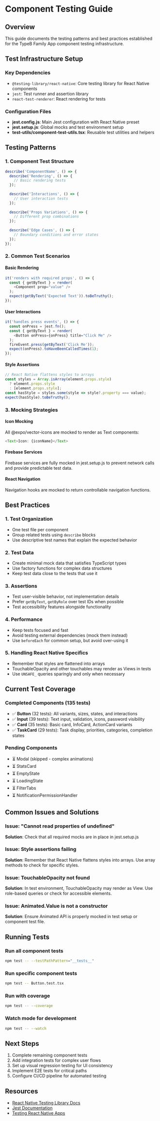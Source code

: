 # Component Testing Guide

## Overview
This guide documents the testing patterns and best practices established for the TypeB Family App component testing infrastructure.

## Test Infrastructure Setup

### Key Dependencies
- `@testing-library/react-native`: Core testing library for React Native components
- `jest`: Test runner and assertion library
- `react-test-renderer`: React rendering for tests

### Configuration Files
- **jest.config.js**: Main Jest configuration with React Native preset
- **jest.setup.js**: Global mocks and test environment setup
- **test-utils/component-test-utils.tsx**: Reusable test utilities and helpers

## Testing Patterns

### 1. Component Test Structure
```typescript
describe('ComponentName', () => {
  describe('Rendering', () => {
    // Basic rendering tests
  });
  
  describe('Interactions', () => {
    // User interaction tests
  });
  
  describe('Props Variations', () => {
    // Different prop combinations
  });
  
  describe('Edge Cases', () => {
    // Boundary conditions and error states
  });
});
```

### 2. Common Test Scenarios

#### Basic Rendering
```typescript
it('renders with required props', () => {
  const { getByText } = render(
    <Component prop="value" />
  );
  expect(getByText('Expected Text')).toBeTruthy();
});
```

#### User Interactions
```typescript
it('handles press events', () => {
  const onPress = jest.fn();
  const { getByText } = render(
    <Button onPress={onPress} title="Click Me" />
  );
  fireEvent.press(getByText('Click Me'));
  expect(onPress).toHaveBeenCalledTimes(1);
});
```

#### Style Assertions
```typescript
// React Native flattens styles to arrays
const styles = Array.isArray(element.props.style) 
  ? element.props.style 
  : [element.props.style];
const hasStyle = styles.some(style => style?.property === value);
expect(hasStyle).toBeTruthy();
```

### 3. Mocking Strategies

#### Icon Mocking
All @expo/vector-icons are mocked to render as Text components:
```typescript
<Text>Icon: {iconName}</Text>
```

#### Firebase Services
Firebase services are fully mocked in jest.setup.js to prevent network calls and provide predictable test data.

#### React Navigation
Navigation hooks are mocked to return controllable navigation functions.

## Best Practices

### 1. Test Organization
- One test file per component
- Group related tests using `describe` blocks
- Use descriptive test names that explain the expected behavior

### 2. Test Data
- Create minimal mock data that satisfies TypeScript types
- Use factory functions for complex data structures
- Keep test data close to the tests that use it

### 3. Assertions
- Test user-visible behavior, not implementation details
- Prefer `getByText`, `getByRole` over test IDs when possible
- Test accessibility features alongside functionality

### 4. Performance
- Keep tests focused and fast
- Avoid testing external dependencies (mock them instead)
- Use `beforeEach` for common setup, but avoid over-using it

### 5. Handling React Native Specifics
- Remember that styles are flattened into arrays
- TouchableOpacity and other touchables may render as Views in tests
- Use `UNSAFE_` queries sparingly and only when necessary

## Current Test Coverage

### Completed Components (135 tests)
- ✅ **Button** (32 tests): All variants, sizes, states, and interactions
- ✅ **Input** (39 tests): Text input, validation, icons, password visibility
- ✅ **Card** (35 tests): Basic card, InfoCard, ActionCard variants
- ✅ **TaskCard** (29 tests): Task display, priorities, categories, completion states

### Pending Components
- ⏳ Modal (skipped - complex animations)
- ⏳ StatsCard
- ⏳ EmptyState
- ⏳ LoadingState
- ⏳ FilterTabs
- ⏳ NotificationPermissionHandler

## Common Issues and Solutions

### Issue: "Cannot read properties of undefined"
**Solution**: Check that all required mocks are in place in jest.setup.js

### Issue: Style assertions failing
**Solution**: Remember that React Native flattens styles into arrays. Use array methods to check for specific styles.

### Issue: TouchableOpacity not found
**Solution**: In test environment, TouchableOpacity may render as View. Use role-based queries or check for accessible elements.

### Issue: Animated.Value is not a constructor
**Solution**: Ensure Animated API is properly mocked in test setup or component test file.

## Running Tests

### Run all component tests
```bash
npm test -- --testPathPattern="__tests__"
```

### Run specific component tests
```bash
npm test -- Button.test.tsx
```

### Run with coverage
```bash
npm test -- --coverage
```

### Watch mode for development
```bash
npm test -- --watch
```

## Next Steps

1. Complete remaining component tests
2. Add integration tests for complex user flows
3. Set up visual regression testing for UI consistency
4. Implement E2E tests for critical paths
5. Configure CI/CD pipeline for automated testing

## Resources

- [React Native Testing Library Docs](https://callstack.github.io/react-native-testing-library/)
- [Jest Documentation](https://jestjs.io/docs/getting-started)
- [Testing React Native Apps](https://reactnative.dev/docs/testing-overview)